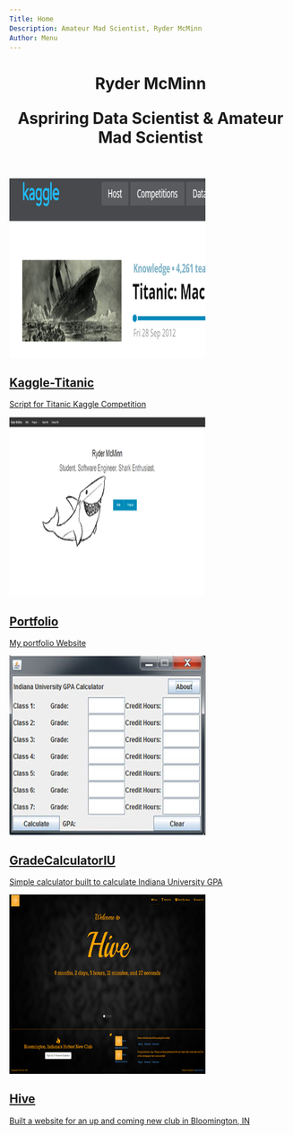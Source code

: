 ```yaml
---
Title: Home
Description: Amateur Mad Scientist, Ryder McMinn
Author: Menu
---
```


<header>
  <h1>Ryder McMinn<br />
  <p>Aspriring Data Scientist & Amateur Mad Scientist <i class="fa fa-flask"></i></p>
</header>



<section class="tiles">

<article class="style4"> <!-- Kaggle-Titanic -->
  <span class="image">
    <img src="./themes/phantom/images/projects/kaggle-titanicthumb.png" alt="" />
  </span>
  <a href="./?projects/kaggle-titanic">
    <h2>Kaggle-Titanic</h2>
    <div class="content">
      <p>Script for Titanic Kaggle Competition</p>
    </div>
  </a>
</article>

  <article class="style1"> <!-- Portfolio -->
    <span class="image">
    	<img src="./themes/phantom/images/projects/portfoliothumb.png" alt="" />
    </span>
    <a href="./?projects/portfolio">
    	<h2>Portfolio</h2>
    	<div class="content">
    		<p>My portfolio Website</p>
    	</div>
    </a>
  </article>

  <article class="style2"> <!-- Grade Calculator IU -->
    <span class="image">
    	<img src="./themes/phantom/images/projects/gradecalculatoriuthumb.jpg" alt="" />
    </span>
    <a href="./?projects/gradecalculatoriu">
    	<h2>GradeCalculatorIU</h2>
    	<div class="content">
    		<p>Simple calculator built to calculate Indiana University GPA</p>
    	</div>
    </a>
  </article>

  <article class="style3"> <!-- Hive -->
    <span class="image">
    	<img src="./themes/phantom/images/projects/hivethumb.png" alt="" />
    </span>
    <a href="./?projects/hive">
    	<h2>Hive</h2>
    	<div class="content">
    		<p>Built a website for an up and coming new club in Bloomington, IN</p>
    	</div>
    </a>
  </article>

</section>
